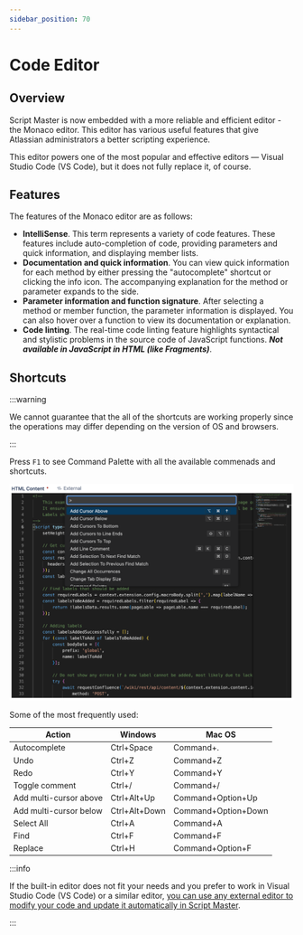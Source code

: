 ```yaml
---
sidebar_position: 70
---
```


# Code Editor


## Overview

Script Master is now embedded with a more reliable and efficient editor - the Monaco editor. This editor has various useful features that give Atlassian administrators a better scripting experience.

This editor powers one of the most popular and effective editors — Visual Studio Code (VS Code), but it does not fully replace it, of course.


## Features

The features of the Monaco editor are as follows:

- **IntelliSense**. This term represents a variety of code features. These features include auto-completion of code, providing parameters and quick information, and displaying member lists.
- **Documentation and quick information**. You can view quick information for each method by either pressing the "autocomplete" shortcut or clicking the info icon. The accompanying explanation for the method or parameter expands to the side.
- **Parameter information and function signature**. After selecting a method or member function, the parameter information is displayed. You can also hover over a function to view its documentation or explanation.
- **Code linting**. The real-time code linting feature highlights syntactical and stylistic problems in the source code of JavaScript functions. ***Not available in JavaScript in HTML (like Fragments)***.


## Shortcuts

:::warning

We cannot guarantee that the all of the shortcuts are working properly since the operations may differ depending on the version of OS and browsers.

:::

Press `F1` to see Command Palette with all the available commenads and shortcuts.

![](./img/editor-command-palette.png)

Some of the most frequently used: 

|Action|Windows|Mac OS|
|---|---|---|
|Autocomplete|Ctrl+Space|Command+.|
|Undo|Ctrl+Z|Command+Z|
|Redo|Ctrl+Y|Command+Y|
|Toggle comment|Ctrl+/|Command+/|
|Add multi-cursor above|Ctrl+Alt+Up|Command+Option+Up|
|Add multi-cursor below|Ctrl+Alt+Down|Command+Option+Down|
|Select All|Ctrl+A|Command+A|
|Find|Ctrl+F|Command+F|
|Replace|Ctrl+H|Command+Option+F|


:::info

If the built-in editor does not fit your needs and you prefer to work in Visual Studio Code (VS Code) or a similar editor, [you can use any external editor to modify your code and update it automatically in Script Master](./external-editor.md). 

:::